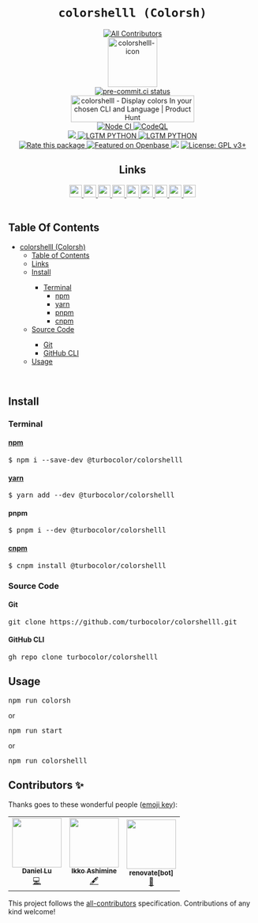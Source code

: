 <h1 align="center"><code>colorshelll (Colorsh)</code></h1>
<!-- ALL-CONTRIBUTORS-BADGE:START - Do not remove or modify this section -->
<div align="center"><a href="#contributors-"><img src="https://img.shields.io/badge/all_contributors-4-orange.svg?style=flat-square" alt="All Contributors"></a></div>
<!-- ALL-CONTRIBUTORS-BADGE:END -->
<div align="center">
  <img alt="colorshelll-icon" src="https://turbocolor.github.io/colorshelll/favicon.png" width="100" height="100" />
</div>
<div align="center">
  <a href="https://results.pre-commit.ci/latest/github/turbocolor/colorshelll/main">
    <img alt="pre-commit.ci status" src="https://results.pre-commit.ci/badge/github/turbocolor/colorshelll/main.svg" />
  </a>
  <br />
  <a href="https://www.producthunt.com/posts/colorshelll?utm_source=badge-featured&utm_medium=badge&utm_souce=badge-colorshelll" target="_blank">
    <img src="https://api.producthunt.com/widgets/embed-image/v1/featured.svg?post_id=349114&theme=light" alt="colorshelll - Display&#0032;colors&#0032;In&#0032;your&#0032;chosen&#0032;CLI&#0032;and&#0032;Language | Product Hunt" style="width: 250px; height: 54px;" width="250" height="54" />
  </a>
  <br />
  <a href="https://github.com/turbocolor/colorshelll/actions/workflows/nodejs.yml">
    <img alt="Node CI" src="https://github.com/turbocolor/colorshelll/workflows/Node%20CI/badge.svg" />
  </a>
  <a href="https://github.com/turbocolor/colorshelll/actions/workflows/codeql-analysis.yml">
    <img alt="CodeQL" src="https://github.com/turbocolor/colorshelll/workflows/CodeQL/badge.svg" />
  </a>
  <br />
  <a href="https://gitter.im/colorshelll/community?utm_source=badge&utm_medium=badge&utm_campaign=pr-badge">
    <img src="https://badges.gitter.im/colorshelll/community.svg">
  </a>  
  <a href="https://lgtm.com/projects/g/turbocolor/colorshelll/context:python">
    <img src="https://img.shields.io/lgtm/grade/python/g/turbocolor/colorshelll.svg?logo=lgtm" alt="LGTM PYTHON">
  </a>
  <a href="https://lgtm.com/projects/g/turbocolor/colorshelll/context:javascript">
    <img src="https://img.shields.io/lgtm/grade/javascript/g/turbocolor/colorshelll.svg?logo=lgtm" alt="LGTM PYTHON">
  </a>
  <br />
  <a href="https://openbase.com/js/@turbocolor/colorshelll?utm_source=embedded&amp;utm_medium=badge&amp;utm_campaign=rate-badge">
    <img alt="Rate this package" src="https://badges.openbase.com/js/rating/@turbocolor/colorshelll.svg?style=openbase" />
  </a>
  <a href="https://openbase.com/js/@turbocolor/colorshelll?utm_source=embedded&amp;utm_medium=badge&amp;utm_campaign=rate-badge">
    <img alt="Featured on Openbase" src="https://badges.openbase.com/js/featured/@turbocolor/colorshelll.svg?style=openbase" />
  </a>
  <a href="https://codeclimate.com/github/turbocolor/colorshelll/maintainability"><img src="https://api.codeclimate.com/v1/badges/313b3ba450aea230cbe4/maintainability" /></a>
  <a href="https://www.gnu.org/licenses/gpl-3.0"><img src="https://img.shields.io/badge/License-GPL%20v3%2B-blue.svg" alt="License: GPL v3+"></a>
  <h2>Links</h2>
  <a href="https://packagephobia.com/result?p=%40turbocolor%2Fcolorshelll">
    <img src="https://packagephobia.com/favicon.ico" width="25" height="25" />
  </a>
  <a href="https://bundlephobia.com/package/@turbocolor/colorshelll@0.0.7">
    <img src="https://bundlephobia.com/favicon.ico" width="25" height="25" />
  </a>
  <a href="https://cdn.jsdelivr.net/npm/@turbocolor/colorshelll/">
    <img src="https://cdn.jsdelivr.net/favicon.ico" width="25" height="25" />
  </a>
  <a href="https://unpkg.com/browse/@turbocolor/colorshelll@0.0.7/">
    <img src="https://unpkg.com/favicon.ico" width="25" height="25" />
  </a>
  <a href="https://www.npmjs.com/package/@turbocolor/colorshelll">
    <img src="https://static.npmjs.com/1996fcfdf7ca81ea795f67f093d7f449.png" width="25" height="25" />
  </a>
  <a href="https://yarn.pm/@turbocolor/colorshelll">
    <img src="https://yarnpkg.com/favicon.svg?v=775b53071ebde4f6d738805a2d9fcb72" width="25" height="25" />
  </a> 
  <a href="https://libraries.io/npm/%40turbocolor%2Fcolorshelll">
    <img src="https://libraries.io/favicon.ico" width="25" height="25" />
  </a>
  <a href="https://npm.anvaka.com/#/view/2d/%2540turbocolor%252Fcolorshelll">
    <img src="https://user-images.githubusercontent.com/95860724/173061475-cae9cadd-0e6c-4e63-9c64-aef64ed808a9.svg" width="25" height="25" />
  </a>
  <a href="https://github.com/turbocolor/colorshelll">
    <img src="https://user-images.githubusercontent.com/95860724/173062111-7a6b20c9-1217-4b1a-b6f8-32ed62acf23e.svg" width="25" height="25" />
  </a>
</div>
<br />
<h2 id="tableofcontents">Table Of Contents</h1>
<ul>
<li><a href="#colorshelll-colorsh">colorshelll (Colorsh)</a>
<ul>
<li><a href="#table-of-contents">Table of Contents</a>
<li><a href="#links">Links</a></li>

<li><a href="#install">Install</a></li>
<ul>
<li><a href="#terminal">Terminal</a>
<ul>
<li><a href="#npmhttpswwwnpmjscompackageturbocolorcolorshelll"><a href="https://www.npmjs.com/package/@turbocolor/colorshelll">npm</a></a></li>
<li><a href="#yarnhttpsyarnpmturbocolorcolorshelll"><a href="https://yarn.pm/@turbocolor/colorshelll">yarn</a></a></li>
<li><a href="#pnpm">pnpm</a></li>
<li><a href="#cnpmhttpsnpmmirrorcompackageturbocolorcolorshelll"><a href="https://npmmirror.com/package/@turbocolor/colorshelll">cnpm</a></a></li>
</ul>
</ul>
</li>
<li><a href="#source-code">Source Code</a></li>
<ul>
<li><a href="#git">Git</a></li>
<li><a href="#github-cli">GitHub CLI</a></li> 
</ul>
<li><a href="#usage">Usage</a></li>
</ul>
</li>
</ul>
<br />
<h2>Install</h2>
<h3>Terminal</h3>
<h4><a href="https://www.npmjs.com/package/@turbocolor/colorshelll">npm</a></h4>
<pre>
$ npm i --save-dev @turbocolor/colorshelll
</pre>
<h4><a href="https://yarn.pm/@turbocolor/colorshelll">yarn</a></h4>
<pre>
$ yarn add --dev @turbocolor/colorshelll
</pre>
<h4>pnpm</h4>
<pre>
$ pnpm i --dev @turbocolor/colorshelll
</pre>
<h4><a href="https://npmmirror.com/package/@turbocolor/colorshelll">cnpm</a></h4>
<pre>
$ cnpm install @turbocolor/colorshelll
</pre>
<h3>Source Code</h3>
<h4>Git</h4>
<pre>
git clone https://github.com/turbocolor/colorshelll.git
</pre>
<h4>GitHub CLI</h4>
<pre>
gh repo clone turbocolor/colorshelll
</pre>
<h2>Usage</h2>
<pre>
npm run colorsh
</pre>
or
<pre>
npm run start
</pre>
or
<pre>
npm run colorshelll
</pre>

## Contributors ✨

Thanks goes to these wonderful people ([emoji key](https://allcontributors.org/docs/en/emoji-key)):

<!-- ALL-CONTRIBUTORS-LIST:START - Do not remove or modify this section -->
<!-- prettier-ignore-start -->
<!-- markdownlint-disable -->
<table>
  <tr>
    <td align="center"><a href="https://dwhirlpool.github.io/"><img src="https://avatars.githubusercontent.com/u/95860724?v=4?s=100" width="100px;" alt=""/><br /><sub><b>Daniel Lu</b></sub></a><br /><a href="https://github.com/turbocolor/colorshelll/commits?author=DWhirlpool" title="Code">💻</a></td>
    <td align="center"><a href="https://bandism.net/"><img src="https://avatars.githubusercontent.com/u/22633385?v=4?s=100" width="100px;" alt=""/><br /><sub><b>Ikko Ashimine</b></sub></a><br /><a href="#content-eltociear" title="Content">🖋</a></td>
    <td align="center"><a href="https://github.com/apps/renovate"><img src="https://avatars.githubusercontent.com/in/2740?v=4?s=100" width="100px;" alt=""/><br /><sub><b>renovate[bot]</b></sub></a><br /><a href="#data-renovate[bot]" title="Data">🔣</a></td>
  </tr>
</table>

<!-- markdownlint-restore -->
<!-- prettier-ignore-end -->

<!-- ALL-CONTRIBUTORS-LIST:END -->

This project follows the [all-contributors](https://github.com/all-contributors/all-contributors) specification. Contributions of any kind welcome!
